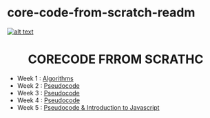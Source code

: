 # core-code-from-scratch-readm
<a href="https://www.core-code.io/">

![alt text](https://uploads-ssl.webflow.com/5eb2f56932c3562feab232e3/5f73550d00249e7e96c9f3de_Logo.png 'corecodeio')

</a>

<h1 align="center">CORECODE FRROM SCRATHC</h1>

- Week 1 : [Algorithms](SEMANA01)
- Week 2 : [Pseudocode](SEMANA02)
- Week 3 : [Pseudocode](SEMANA03)
- Week 4 : [Pseudocode](SEMANA04)
- Week 5 : [Pseudocode & Introduction to Javascript](SEMANA05)











